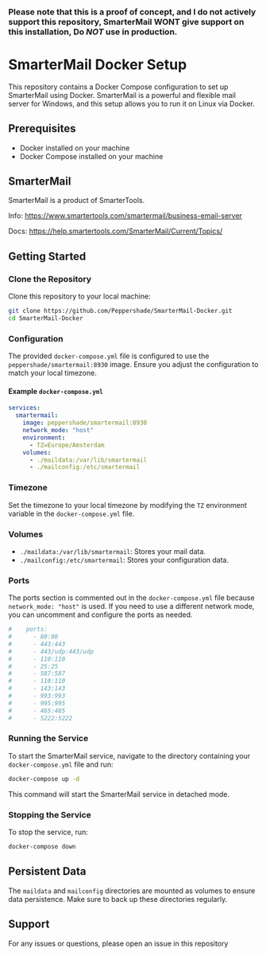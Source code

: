 ### Please note that this is a **proof of concept**, and I do not actively support this repository, **SmarterMail WONT give support on this installation**, Do *NOT* use in **production**.

# SmarterMail Docker Setup

This repository contains a Docker Compose configuration to set up SmarterMail using Docker. SmarterMail is a powerful and flexible mail server for Windows, and this setup allows you to run it on Linux via Docker.

## Prerequisites

- Docker installed on your machine
- Docker Compose installed on your machine

## SmarterMail
SmarterMail is a product of SmarterTools.

Info: https://www.smartertools.com/smartermail/business-email-server

Docs: https://help.smartertools.com/SmarterMail/Current/Topics/

## Getting Started

### Clone the Repository

Clone this repository to your local machine:

```sh
git clone https://github.com/Peppershade/SmarterMail-Docker.git
cd SmarterMail-Docker
```

### Configuration

The provided `docker-compose.yml` file is configured to use the `peppershade/smartermail:8930` image. Ensure you adjust the configuration to match your local timezone.

#### Example `docker-compose.yml`

```yaml
services:
  smartermail:
    image: peppershade/smartermail:8930
    network_mode: "host"
    environment:
      - TZ=Europe/Amsterdam
    volumes:
      - ./maildata:/var/lib/smartermail
      - ./mailconfig:/etc/smartermail
```

### Timezone

Set the timezone to your local timezone by modifying the `TZ` environment variable in the `docker-compose.yml` file.

### Volumes

- `./maildata:/var/lib/smartermail`: Stores your mail data.
- `./mailconfig:/etc/smartermail`: Stores your configuration data.

### Ports

The ports section is commented out in the `docker-compose.yml` file because `network_mode: "host"` is used. If you need to use a different network mode, you can uncomment and configure the ports as needed.

```yaml
#    ports:
#      - 80:80
#      - 443:443
#      - 443/udp:443/udp
#      - 110:110
#      - 25:25
#      - 587:587
#      - 110:110
#      - 143:143
#      - 993:993
#      - 995:995
#      - 465:465
#      - 5222:5222
```

### Running the Service

To start the SmarterMail service, navigate to the directory containing your `docker-compose.yml` file and run:

```sh
docker-compose up -d
```

This command will start the SmarterMail service in detached mode.

### Stopping the Service

To stop the service, run:

```sh
docker-compose down
```

## Persistent Data

The `maildata` and `mailconfig` directories are mounted as volumes to ensure data persistence. Make sure to back up these directories regularly.

## Support

For any issues or questions, please open an issue in this repository
